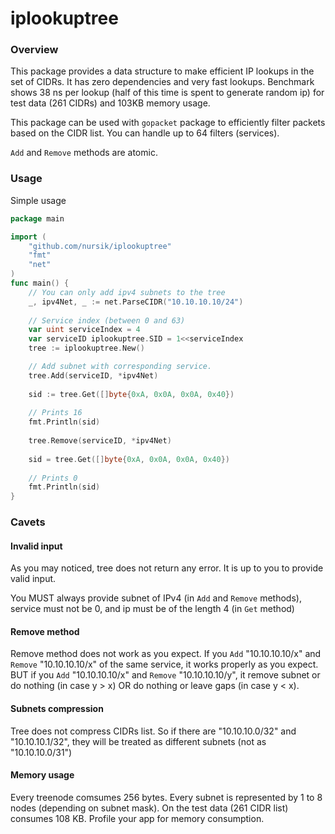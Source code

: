 # iplookuptree

### Overview
This package provides a data structure to make efficient IP lookups in the set of CIDRs.
It has zero dependencies and very fast lookups.
Benchmark shows 38 ns per lookup (half of this time is spent to generate random ip) for test data (261 CIDRs) and 103KB memory usage.

This package can be used with `gopacket` package to efficiently filter packets based on the CIDR list.
You can handle up to 64 filters (services).

`Add` and `Remove` methods are atomic.

### Usage

Simple usage
```go
package main

import (
	"github.com/nursik/iplookuptree"
	"fmt"
    "net"
)
func main() { 
    // You can only add ipv4 subnets to the tree
    _, ipv4Net, _ := net.ParseCIDR("10.10.10.10/24") 
	
    // Service index (between 0 and 63)
    var uint serviceIndex = 4
    var serviceID iplookuptree.SID = 1<<serviceIndex
    tree := iplookuptree.New()

    // Add subnet with corresponding service.
    tree.Add(serviceID, *ipv4Net)
    
    sid := tree.Get([]byte{0xA, 0x0A, 0x0A, 0x40})
    
    // Prints 16
    fmt.Println(sid)
    
    tree.Remove(serviceID, *ipv4Net)
    
    sid = tree.Get([]byte{0xA, 0x0A, 0x0A, 0x40})
    
    // Prints 0
    fmt.Println(sid)
}
```


### Cavets
#### Invalid input
As you may noticed, tree does not return any error. It is up to you to provide valid input.

You MUST always provide subnet of IPv4 (in `Add` and `Remove` methods), service must not be 0,
and ip must be of the length 4 (in `Get` method)

#### Remove method
Remove method does not work as you expect. If you `Add` "10.10.10.10/x" and `Remove` "10.10.10.10/x"
of the same service, it works properly as you expect. BUT if you `Add` "10.10.10.10/x" and `Remove` "10.10.10.10/y",
it remove subnet or do nothing (in case y > x) OR do nothing or leave gaps (in case y < x).

#### Subnets compression
Tree does not compress CIDRs list. So if there are "10.10.10.0/32" and "10.10.10.1/32", they will be treated as different
subnets (not as "10.10.10.0/31")

#### Memory usage
Every treenode comsumes 256 bytes. Every subnet is represented by 1 to 8 nodes (depending on subnet mask).
On the test data (261 CIDR list) consumes 108 KB. Profile your app for memory consumption.